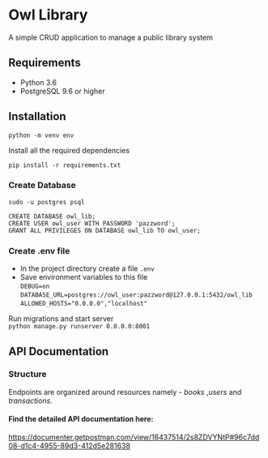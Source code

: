 # Owl Library
A simple CRUD application to manage a public library system

## Requirements
- Python 3.6
- PostgreSQL 9.6 or higher

## Installation  
`python -m venv env`

Install all the required dependencies

`pip install -r requirements.txt`

### Create Database

`sudo -u postgres psql`  
  
`CREATE DATABASE owl_lib;`  
`CREATE USER owl_user WITH PASSWORD 'pazzword';`  
`GRANT ALL PRIVILEGES ON DATABASE owl_lib TO owl_user;`  

### Create .env file
- In the project directory create a file `.env`
- Save environment variables to this file  
    `DEBUG=on`  
    `DATABASE_URL=postgres://owl_user:pazzword@127.0.0.1:5432/owl_lib`  
    `ALLOWED_HOSTS="0.0.0.0","localhost"`  

 Run migrations and start server  
 `python manage.py runserver 0.0.0.0:8001`

## API Documentation
### Structure
Endpoints are organized around resources namely - _books_ ,_users_ and _transactions_.  
#### Find the detailed API documentation here:  
https://documenter.getpostman.com/view/16437514/2s8ZDVYNtP#96c7dd08-d1c4-4955-89d3-412d5e281638

